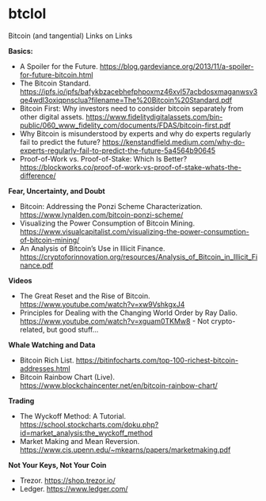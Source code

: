 # btclol
Bitcoin (and tangential) Links on Links

**Basics:**
- A Spoiler for the Future. https://blog.gardeviance.org/2013/11/a-spoiler-for-future-bitcoin.html
- The Bitcoin Standard. https://ipfs.io/ipfs/bafykbzacebhefphpoxmz46xvl57acbdosxmaganwsv3qe4wdl3oxiqpnsclua?filename=The%20Bitcoin%20Standard.pdf
- Bitcoin First: Why investors need to consider bitcoin separately from other digital assets. https://www.fidelitydigitalassets.com/bin-public/060_www_fidelity_com/documents/FDAS/bitcoin-first.pdf
- Why Bitcoin is misunderstood by experts and why do experts regularly fail to predict the future? https://kenstandfield.medium.com/why-do-experts-regularly-fail-to-predict-the-future-5a4564b90645 
- Proof-of-Work vs. Proof-of-Stake: Which Is Better? https://blockworks.co/proof-of-work-vs-proof-of-stake-whats-the-difference/

**Fear, Uncertainty, and Doubt**
- Bitcoin: Addressing the Ponzi Scheme Characterization. https://www.lynalden.com/bitcoin-ponzi-scheme/
- Visualizing the Power Consumption of Bitcoin Mining. https://www.visualcapitalist.com/visualizing-the-power-consumption-of-bitcoin-mining/
- An Analysis of Bitcoin’s Use in Illicit Finance. https://cryptoforinnovation.org/resources/Analysis_of_Bitcoin_in_Illicit_Finance.pdf

**Videos**
- The Great Reset and the Rise of Bitcoin. https://www.youtube.com/watch?v=xw9VshkgxJ4
- Principles for Dealing with the Changing World Order by Ray Dalio. https://www.youtube.com/watch?v=xguam0TKMw8 - Not crypto-related, but good stuff...

**Whale Watching and Data**
- Bitcoin Rich List. https://bitinfocharts.com/top-100-richest-bitcoin-addresses.html
- Bitcoin Rainbow Chart (Live). https://www.blockchaincenter.net/en/bitcoin-rainbow-chart/

**Trading**
- The Wyckoff Method: A Tutorial. https://school.stockcharts.com/doku.php?id=market_analysis:the_wyckoff_method
- Market Making and Mean Reversion. https://www.cis.upenn.edu/~mkearns/papers/marketmaking.pdf

**Not Your Keys, Not Your Coin**
- Trezor. https://shop.trezor.io/
- Ledger. https://www.ledger.com/
